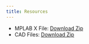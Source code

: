 ```yaml
---
title: Resources
---
```


- MPLAB X File: [Download Zip](static/media/Final_Project.X.zip)
- CAD Files:  [Download Zip](static/media/Fusion_Team201.zip)